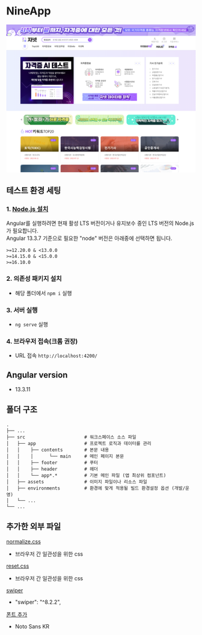 # NineApp

![nine_app.png](nine_app.png)

## 테스트 환경 세팅

### 1. [Node.js 설치](https://nodejs.org/en/download/)
Angular를 실행하려면 현재 활성 LTS 버전이거나 유지보수 중인 LTS 버전의 Node.js가 필요합니다.  
Angular 13.3.7 기준으로 필요한 "node" 버전은 아래중에 선택하면 됩니다.
```
>=12.20.0 & <13.0.0
>=14.15.0 & <15.0.0
>=16.10.0
```

### 2. 의존성 패키지 설치
- 해당 폴더에서 `npm i` 실행

### 3. 서버 실행
- `ng serve` 실행

### 4. 브라우저 접속(크롬 권장)
- URL 접속 `http://localhost:4200/`

## Angular version
- 13.3.11

## 폴더 구조
    .
    ├── ...
    ├── src                      # 워크스페이스 소스 파일
    │   ├── app                  # 프로젝트 로직과 데이터를 관리
    │   │    ├── contents        # 본문 내용
    │   │    │      └── main     # 메인 페이지 본문
    │   │    ├── footer          # 푸터
    │   │    ├── header          # 헤더
    │   │    └── app*.*          # 기본 메인 파일 (앱 최상위 컴포넌트)
    │   ├── assets               # 이미지 파일이나 리소스 파일
    │   ├── environments         # 환경에 맞게 적용될 빌드 환경설정 옵션 (개발/운영)
    │   └── ...
    └── ...


## 추가한 외부 파일
[normalize.css](https://necolas.github.io/normalize.css/)
- 브라우저 간 일관성을 위한 css

[reset.css](http://meyerweb.com/eric/tools/css/reset/)
- 브라우저 간 일관성을 위한 css

[swiper](https://github.com/nolimits4web/swiper)
- "swiper": "^8.2.2",

[폰트 추가](https://fonts.googleapis.com/css?family=Montserrat)
- Noto Sans KR
